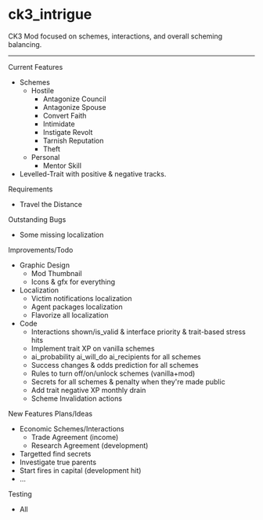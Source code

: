# ck3_intrigue

CK3 Mod focused on schemes, interactions, and overall scheming balancing.

------
Current Features
- Schemes
    - Hostile
        - Antagonize Council
        - Antagonize Spouse
        - Convert Faith
        - Intimidate
        - Instigate Revolt
        - Tarnish Reputation
        - Theft
    - Personal
        - Mentor Skill
- Levelled-Trait with positive & negative tracks.


Requirements
- Travel the Distance


Outstanding Bugs
- Some missing localization

Improvements/Todo
- Graphic Design
    - Mod Thumbnail
    - Icons & gfx for everything
- Localization
    - Victim notifications localization
    - Agent packages localization
    - Flavorize all localization
- Code
    - Interactions shown/is_valid & interface priority & trait-based stress hits
    - Implement trait XP on vanilla schemes
    - ai_probability ai_will_do ai_recipients for all schemes
    - Success changes & odds prediction for all schemes
    - Rules to turn off/on/unlock schemes (vanilla+mod)
    - Secrets for all schemes & penalty when they're made public
    - Add trait negative XP monthly drain
    - Scheme Invalidation actions

New Features Plans/Ideas 
- Economic Schemes/Interactions
	- Trade Agreement (income)
	- Research Agreement (development)
- Targetted find secrets
- Investigate true parents
- Start fires in capital (development hit)
- ... 

Testing
- All